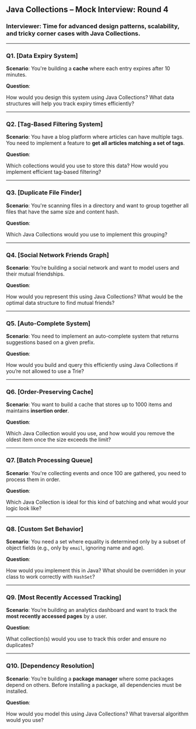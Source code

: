 ## **Java Collections – Mock Interview: Round 4**

### **Interviewer:** Time for advanced design patterns, scalability, and tricky corner cases with Java Collections.

---

### **Q1. [Data Expiry System]**

**Scenario**: You're building a **cache** where each entry expires after 10 minutes.

**Question**:

How would you design this system using Java Collections? What data structures will help you track expiry times efficiently?

---

### **Q2. [Tag-Based Filtering System]**

**Scenario**: You have a blog platform where articles can have multiple tags. You need to implement a feature to **get all articles matching a set of tags**.

**Question**:

Which collections would you use to store this data? How would you implement efficient tag-based filtering?

---

### **Q3. [Duplicate File Finder]**

**Scenario**: You're scanning files in a directory and want to group together all files that have the same size and content hash.

**Question**:

Which Java Collections would you use to implement this grouping?

---

### **Q4. [Social Network Friends Graph]**

**Scenario**: You’re building a social network and want to model users and their mutual friendships.

**Question**:

How would you represent this using Java Collections? What would be the optimal data structure to find mutual friends?

---

### **Q5. [Auto-Complete System]**

**Scenario**: You need to implement an auto-complete system that returns suggestions based on a given prefix.

**Question**:

How would you build and query this efficiently using Java Collections if you’re not allowed to use a Trie?

---

### **Q6. [Order-Preserving Cache]**

**Scenario**: You want to build a cache that stores up to 1000 items and maintains **insertion order**.

**Question**:

Which Java Collection would you use, and how would you remove the oldest item once the size exceeds the limit?

---

### **Q7. [Batch Processing Queue]**

**Scenario**: You're collecting events and once 100 are gathered, you need to process them in order.

**Question**:

Which Java Collection is ideal for this kind of batching and what would your logic look like?

---

### **Q8. [Custom Set Behavior]**

**Scenario**: You need a set where equality is determined only by a subset of object fields (e.g., only by `email`, ignoring name and age).

**Question**:

How would you implement this in Java? What should be overridden in your class to work correctly with `HashSet`?

---

### **Q9. [Most Recently Accessed Tracking]**

**Scenario**: You’re building an analytics dashboard and want to track the **most recently accessed pages** by a user.

**Question**:

What collection(s) would you use to track this order and ensure no duplicates?

---

### **Q10. [Dependency Resolution]**

**Scenario**: You’re building a **package manager** where some packages depend on others. Before installing a package, all dependencies must be installed.

**Question**:

How would you model this using Java Collections? What traversal algorithm would you use?
